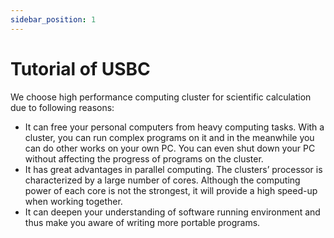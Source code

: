```yaml
---
sidebar_position: 1
---
```


# Tutorial of USBC

We choose high performance computing cluster for scientific calculation due to following reasons:
* It can free your personal computers from heavy computing tasks. With a cluster, you can run complex programs on it and in the meanwhile you can do other works on your own PC. You can even shut down your PC without affecting the progress of programs on the cluster.
* It has great advantages in parallel computing. The clusters’ processor is characterized by a large number of cores. Although the computing power of each core is not the strongest, it will provide a high speed-up when working together.
* It can deepen your understanding of software running environment and thus make you aware of writing more portable programs.